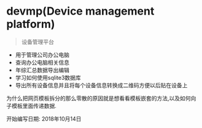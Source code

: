 # devmp(Device management platform)
> 设备管理平台

- 用于管理公司办公电脑
- 查询办公电脑相关信息
- 年综汇总数据导出编辑
- 学习如何使用sqlite3数据库
- 导出所有设备信息并且将每个设备信息转换成二维码方便以后贴在设备上

为什么把网页模板拆分的那么零散的原因就是想看看模板嵌套的方法,以及如何向子模板里面传递数据.

开始编写日期: 2018年10月14日
